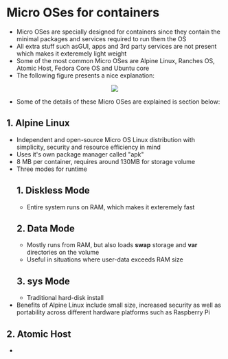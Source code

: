 # Micro OSes for containers
- Micro OSes are specially designed for containers since they contain the minimal packages and services required to run them the OS
- All extra stuff such asGUI, apps and 3rd party services are not present which makes it exteremely light weight
- Some of the most common Micro OSes are Alpine Linux, Ranches OS, Atomic Host, Fedora Core OS and Ubuntu core
- The following figure presents a nice explanation:

<p align="center"><img src="https://courses.edx.org/assets/courseware/v1/8a902583b0493f78bc5135ddbe4f20e3/asset-v1:LinuxFoundationX+LFS151.x+2T2020+type@asset+block/Micro_OSes_for_Containers_updated.png" align=""></p>

- Some of the details of these Micro OSes are explained is section below:
## 1. Alpine Linux
- Independent and open-source Micro OS Linux distribution with simplicity, security and resource efficiency in mind
- Uses it's own package manager called "apk"
- 8 MB per container, requires around 130MB for storage volume
- Three modes for runtime
    ## 1. Diskless Mode
    - Entire system runs on RAM, which makes it exteremely fast
    ## 2. Data Mode
    - Mostly runs from RAM, but also loads <b>swap</b> storage and <b>var</b> directories on the volume
    - Useful in situations where user-data exceeds RAM size 
    ## 3. sys Mode
    - Traditional hard-disk install
- Benefits of Alpine Linux include small size, increased security as well as portability across different hardware platforms such as Raspberry Pi
## 2. Atomic Host
- 